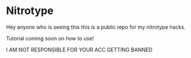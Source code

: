 # Nitrotype

Hey anyone who is seeing this this is a public repo for my nitrotype hacks. 


Tutorial coming soon on how to use!


I AM NOT RESPONSIBLE FOR YOUR ACC GETTING BANNED

